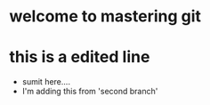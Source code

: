 # welcome to mastering git
# this is a edited line
- sumit here....
- I'm adding this from 'second branch'